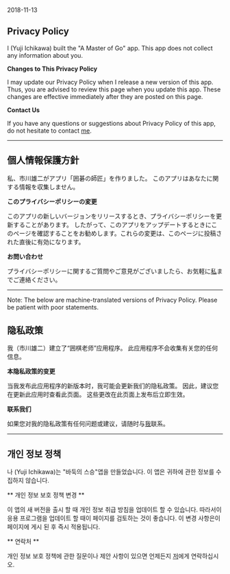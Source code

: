 2018-11-13

## Privacy Policy

I (Yuji Ichikawa) built the "A Master of Go" app. This app does not collect any information about you.

**Changes to This Privacy Policy**

I may update our Privacy Policy when I release a new version of this app. Thus, you are advised to review this page when you update this app. These changes are effective immediately after they are posted on this page.

**Contact Us**

If you have any questions or suggestions about Privacy Policy of this app, do not hesitate to contact [me](mailto:new.three.rs@gmail.com).

---
## 個人情報保護方針

私、市川雄二がアプリ「囲碁の師匠」を作りました。 このアプリはあなたに関する情報を収集しません。

**このプライバシーポリシーの変更**

このアプリの新しいバージョンをリリースするとき、プライバシーポリシーを更新することがあります。 したがって、このアプリをアップデートするときにこのページを確認することをお勧めします。これらの変更は、このページに投稿された直後に有効になります。

**お問い合わせ**

プライバシーポリシーに関するご質問やご意見がございましたら、お気軽に[私](mailto：new.three.rs@gmail.com)までご連絡ください。

---
Note: The below are machine-translated versions of Privacy Policy. Please be patient with poor statements.

## 隐私政策

我（市川雄二）建立了“囲棋老师”应用程序。 此应用程序不会收集有关您的任何信息。

**本隐私政策的变更**

当我发布此应用程序的新版本时，我可能会更新我们的隐私政策。 因此，建议您在更新此应用时查看此页面。 这些更改在此页面上发布后立即生效。

**联系我们**

如果您对我的隐私政策有任何问题或建议，请随时与[我](mailto：new.three.rs@gmail.com)联系。

---
## 개인 정보 정책

나 (Yuji Ichikawa)는 "바둑의 스승"앱을 만들었습니다. 이 앱은 귀하에 관한 정보를 수집하지 않습니다.

** 개인 정보 보호 정책 변경 **

이 앱의 새 버전을 출시 할 때 개인 정보 취급 방침을 업데이트 할 수 있습니다. 따라서이 응용 프로그램을 업데이트 할 때이 페이지를 검토하는 것이 좋습니다. 이 변경 사항은이 페이지에 게시 된 후 즉시 적용됩니다.

** 연락처 **

개인 정보 보호 정책에 관한 질문이나 제안 사항이 있으면 언제든지 [저](mailto:new.three.rs@gmail.com)에게 연락하십시오.
